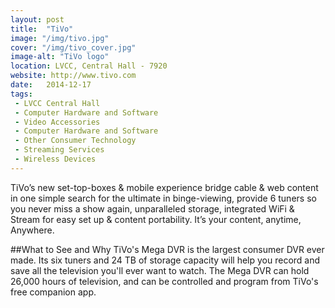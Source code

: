 ```yaml
---
layout: post
title:  "TiVo"
image: "/img/tivo.jpg"
cover: "/img/tivo_cover.jpg"
image-alt: "TiVo logo"
location: LVCC, Central Hall - 7920 
website: http://www.tivo.com
date:   2014-12-17
tags:
 - LVCC Central Hall
 - Computer Hardware and Software
 - Video Accessories
 - Computer Hardware and Software
 - Other Consumer Technology
 - Streaming Services
 - Wireless Devices
---
```


TiVo’s new set-top-boxes & mobile experience bridge cable & web content in one simple search for the ultimate in binge-viewing, provide 6 tuners so you never miss a show again, unparalleled storage, integrated WiFi & Stream for easy set up & content portability. It’s your content, anytime, Anywhere.

##What to See and Why
TiVo's Mega DVR is the largest consumer DVR ever made. Its six tuners and 24 TB of storage capacity will help you record and save all the television you'll ever want to watch. The Mega DVR can hold 26,000 hours of television, and can be controlled and program from TiVo's free companion app.


